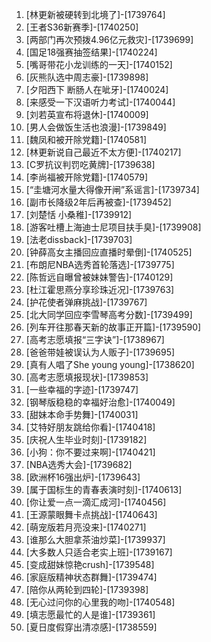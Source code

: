 
1. [林更新被硬转到北境了]-[1739764]
1. [王者S36新赛季]-[1740250]
1. [两部门再次预拨4.96亿元救灾]-[1739699]
1. [国足18强赛抽签结果]-[1740224]
1. [嘴哥带花小龙训练的一天]-[1740152]
1. [灰熊队选中周志豪]-[1739898]
1. [夕阳西下 断肠人在呲牙]-[1740024]
1. [来感受一下汉语听力考试]-[1740044]
1. [刘若英宣布将退休]-[1740009]
1. [男人会做饭生活也浪漫]-[1739849]
1. [魏凤和被开除党籍]-[1740581]
1. [林更新说自己最近不太方便]-[1740217]
1. [C罗抗议判罚吃黄牌]-[1739638]
1. [李尚福被开除党籍]-[1740579]
1. [“圭塘河水量大得像开闸”系谣言]-[1739734]
1. [副市长降级2年后再被查]-[1739452]
1. [刘楚恬 小桑稚]-[1739912]
1. [游客吐槽上海迪士尼项目扶手臭]-[1739908]
1. [法老dissback]-[1739703]
1. [钟薛高女主播回应直播时晕倒]-[1740525]
1. [布朗尼NBA选秀首轮落选]-[1739775]
1. [陈哲远自曝曾被妹妹警告]-[1740129]
1. [杜江霍思燕分享珍珠近况]-[1739763]
1. [护花使者弹麻挑战]-[1739767]
1. [北大同学回应李雪琴高考分数]-[1739499]
1. [列车开往那春天新的故事正开篇]-[1739590]
1. [高考志愿填报“三字诀”]-[1738967]
1. [爸爸带娃被误认为人贩子]-[1739695]
1. [真有人唱了She young young]-[1738620]
1. [高考志愿填报现状]-[1739853]
1. [一些幸福的字迹]-[1739747]
1. [钢琴版稳稳的幸福好治愈]-[1740049]
1. [甜妹本命手势舞]-[1740031]
1. [艾特好朋友跳给你看]-[1740418]
1. [庆祝人生毕业时刻]-[1739182]
1. [小狗：你不要过来啊]-[1740421]
1. [NBA选秀大会]-[1739682]
1. [欧洲杯16强出炉]-[1739643]
1. [属于国标生的青春表演时刻]-[1740613]
1. [你让爱一点一滴汇成河]-[1740456]
1. [王源蒙眼舞卡点挑战]-[1740643]
1. [萌宠版若月亮没来]-[1740271]
1. [谁那么大胆拿茶油炒菜]-[1739937]
1. [大多数人只适合老实上班]-[1739167]
1. [变成甜妹惊艳crush]-[1739548]
1. [家庭版精神状态群舞]-[1739474]
1. [陪你从两轮到四轮]-[1739398]
1. [无心过问你的心里我的吻]-[1740548]
1. [填志愿最忙的人是谁]-[1739361]
1. [夏日度假穿出清凉感]-[1738559]